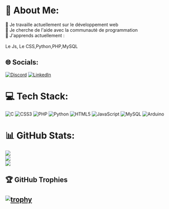 # 💫 About Me:
🔭 Je travaille actuellement sur le développement web<br>🤝 Je cherche de l'aide avec la communauté de programmation<br>🌱 J'apprends actuellement : <br>      
Le Js, Le CSS,Python,PHP,MySQL<br>


## 🌐 Socials:
[![Discord](https://img.shields.io/badge/Discord-%237289DA.svg?logo=discord&logoColor=white)](htttps://discord.gg/https://discord.gg/zeJNqacRNH) [![LinkedIn](https://img.shields.io/badge/LinkedIn-%230077B5.svg?logo=linkedin&logoColor=white)](https://www.linkedin.com/in/romain-aumont-667462250/) 

# 💻 Tech Stack:
![C](https://img.shields.io/badge/c-%2300599C.svg?style=for-the-badge&logo=c&logoColor=white) ![CSS3](https://img.shields.io/badge/css3-%231572B6.svg?style=for-the-badge&logo=css3&logoColor=white) ![PHP](https://img.shields.io/badge/php-%23777BB4.svg?style=for-the-badge&logo=php&logoColor=white) ![Python](https://img.shields.io/badge/python-3670A0?style=for-the-badge&logo=python&logoColor=ffdd54) ![HTML5](https://img.shields.io/badge/html5-%23E34F26.svg?style=for-the-badge&logo=html5&logoColor=white) ![JavaScript](https://img.shields.io/badge/javascript-%23323330.svg?style=for-the-badge&logo=javascript&logoColor=%23F7DF1E) 
![MySQL](https://img.shields.io/badge/mysql-%2300f.svg?style=for-the-badge&logo=mysql&logoColor=white) 
![Arduino](https://img.shields.io/badge/-Arduino-00979D?style=for-the-badge&logo=Arduino&logoColor=white)

# 📊 GitHub Stats:
![](https://github-readme-stats.vercel.app/api?username=pouleetbasquaise&theme=dark&hide_border=false&include_all_commits=false&count_private=false)<br/>
![](https://github-readme-streak-stats.herokuapp.com/?user=pouleetbasquaise&theme=dark&hide_border=false)<br/>
![](https://github-readme-stats.vercel.app/api/top-langs/?username=pouleetbasquaise&theme=dark&hide_border=false&include_all_commits=false&count_private=false&layout=compact)


## 🏆 GitHub Trophies

[![trophy](https://github-profile-trophy.vercel.app/?username=pouleetbasquaise)](https://github.com/pouleetbasquaise/github-profile-trophy)
---

